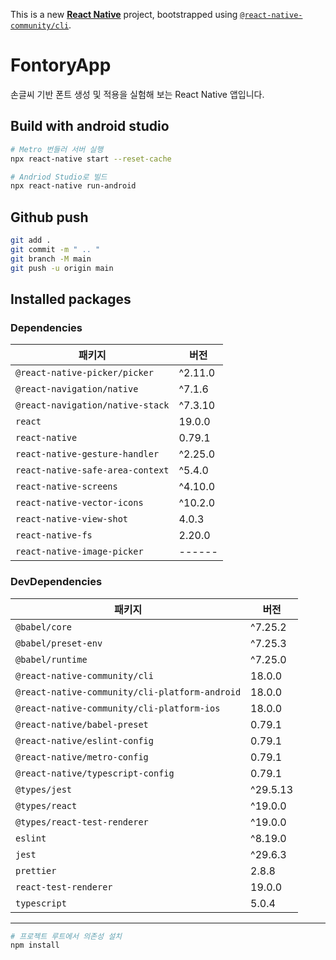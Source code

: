 This is a new [**React Native**](https://reactnative.dev) project, bootstrapped using [`@react-native-community/cli`](https://github.com/react-native-community/cli).

# FontoryApp

손글씨 기반 폰트 생성 및 적용을 실험해 보는 React Native 앱입니다.

## Build with android studio 

```sh
# Metro 번들러 서버 실행 
npx react-native start --reset-cache

# Andriod Studio로 빌드 
npx react-native run-android
```

## Github push

```sh
git add .
git commit -m " .. "
git branch -M main
git push -u origin main
```

## Installed packages

### Dependencies

| 패키지                                | 버전      |
| ------------------------------------- | --------- |
| `@react-native-picker/picker`         | ^2.11.0   |
| `@react-navigation/native`            | ^7.1.6    |
| `@react-navigation/native-stack`      | ^7.3.10   |
| `react`                               | 19.0.0    |
| `react-native`                        | 0.79.1    |
| `react-native-gesture-handler`        | ^2.25.0   |
| `react-native-safe-area-context`      | ^5.4.0    |
| `react-native-screens`                | ^4.10.0   |
| `react-native-vector-icons`           | ^10.2.0   |
| `react-native-view-shot`              | 4.0.3     |
| `react-native-fs`                     | 2.20.0    |
| `react-native-image-picker`           | ------    |

### DevDependencies

| 패키지                                               | 버전        |
| ---------------------------------------------------- | ----------- |
| `@babel/core`                                        | ^7.25.2     |
| `@babel/preset-env`                                  | ^7.25.3     |
| `@babel/runtime`                                     | ^7.25.0     |
| `@react-native-community/cli`                        | 18.0.0      |
| `@react-native-community/cli-platform-android`       | 18.0.0      |
| `@react-native-community/cli-platform-ios`           | 18.0.0      |
| `@react-native/babel-preset`                         | 0.79.1      |
| `@react-native/eslint-config`                        | 0.79.1      |
| `@react-native/metro-config`                         | 0.79.1      |
| `@react-native/typescript-config`                    | 0.79.1      |
| `@types/jest`                                        | ^29.5.13    |
| `@types/react`                                       | ^19.0.0     |
| `@types/react-test-renderer`                         | ^19.0.0     |
| `eslint`                                             | ^8.19.0     |
| `jest`                                               | ^29.6.3     |
| `prettier`                                           | 2.8.8       |
| `react-test-renderer`                                | 19.0.0      |
| `typescript`                                         | 5.0.4       |

---

```sh
# 프로젝트 루트에서 의존성 설치
npm install
```